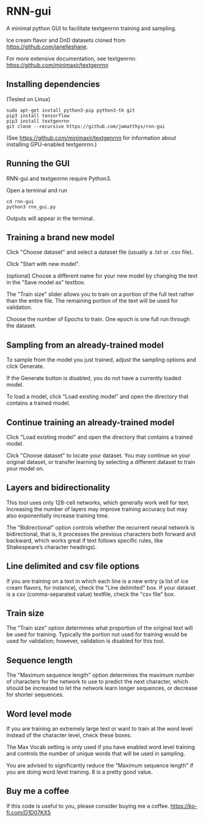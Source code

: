 # RNN-gui

A minimal python GUI to facilitate textgenrnn training and sampling.

Ice cream flavor and DnD datasets cloned from https://github.com/janelleshane.

For more extensive documentation, see textgenrnn: https://github.com/minimaxir/textgenrnn

## Installing dependencies

(Tested on Linux)
```
sudo apt-get install python3-pip python3-tk git
pip3 install tensorflow
pip3 install textgenrnn
git clone --recursive https://github.com/jwmatthys/rnn-gui
```

(See https://github.com/minimaxir/textgenrnn for information about installing GPU-enabled textgenrnn.)

## Running the GUI

RNN-gui and textgenrnn require Python3.

Open a terminal and run

```
cd rnn-gui
python3 rnn_gui.py
```

Outputs will appear in the terminal.

## Training a brand new model

Click "Choose dataset" and select a dataset file (usually a .txt or .csv file).

Click "Start with new model".

(optional) Choose a different name for your new model by changing the text in the "Save model as" textbox.

The "Train size" slider allows you to train on a portion of the full text rather than the entire file. The remaining portion of the text will be used for validation.

Choose the number of Epochs to train. One epoch is one full run through the dataset.

## Sampling from an already-trained model

To sample from the model you just trained, adjust the sampling options and click Generate.

If the Generate button is disabled, you do not have a currently loaded model.

To load a model, click "Load existing model" and open the directory that contains a trained model.

## Continue training an already-trained model

Click "Load existing model" and open the directory that contains a trained model.

Click "Choose dataset" to locate your dataset. You may continue on your original dataset, or transfer learning by selecting a different dataset to train your model on.

## Layers and bidirectionality

This tool uses only 128-cell networks, which generally work well for text. Increasing the number of layers may improve training accuracy but may also exponentially increase training time.

The "Bidirectional" option controls whether the recurrent neural network is bidirectional, that is, it processes the previous characters both forward and backward, which works great if text follows specific rules, like Shakespeare’s character headings).

## Line delimited and csv file options

If you are training on a text in which each line is a new entry (a list of ice cream flavors, for instance), check the "Line delimited" box. If your dataset is a csv (comma-separated value) textfile, check the "csv file" box.

## Train size

The "Train size" option determines what proportion of the original text will be used for training. Typically the portion not used for training would be used for validation; however, validation is disabled for this tool.

## Sequence length

The "Maximum sequence length" option determines the maximum number of characters for the network to use to predict the next character, which should be increased to let the network learn longer sequences, or decrease for shorter sequences.

## Word level mode

If you are training an extremely large text or want to train at the word level instead of the character level, check these boxes.

The Max Vocab setting is only used if you have enabled word level training and controls the number of unique words that will be used in sampling.

You are advised to significantly reduce the "Maximum sequence length" if you are doing word level training. 8 is a pretty good value.

## Buy me a coffee

If this code is useful to you, please consider buying me a coffee. https://ko-fi.com/D1D07KX5
